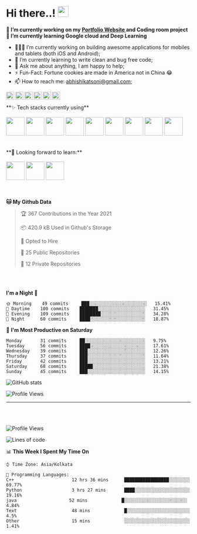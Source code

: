 <h1> Hi there..! <img src="https://github.com/piyushP7pravin/piyushP7pravin/blob/master/Hi.gif" width="29px"> </h1>

<!--
 is a ✨ _special_ ✨ repository because its `README.md` (this file) appears on your GitHub profile.

Here are some ideas to get you started:
-->
**🔭 I’m currently working on my <a href="https://github.com/abhishikat"><b>Portfolio Website</b> </a> and Coding room project**<br>
**🌱 I’m currently learning Google cloud and Deep Learning**

- 👨🏽‍💻 I’m currently working on building awesome applications for mobiles and tablets (both iOS and Android);
- 🌱 I’m currently learning to write clean and bug free code;
- 💬 Ask me about anything, I am happy to help;
- ⚡️ Fun-Fact: Fortune cookies are made in America not in China 😂
- 📫 How to reach me: abhishikatsoni@gmail.com;
<a href="https://www.linkedin.com/in/abhishikat-kumar-soni-4b3326199/">
  <img align="left" alt="Abhishikat's Twitter" width="22px" src="https://cdn.jsdelivr.net/npm/simple-icons@v3.13.0/icons/twitter.svg" />
</a>
<a href="https://www.linkedin.com/in/abhishikat-kumar-soni-4b3326199/">
  <img align="left" alt="Abhishikat's" width="22px" src="https://cdn.jsdelivr.net/npm/simple-icons@v3.13.0/icons/linkedin.svg" />
</a>
<a href="https://github.com/abhishikat">
  <img align="left" alt="Abhishikat's Github" width="22px" src="https://cdn.jsdelivr.net/npm/simple-icons@v3.13.0/icons/github.svg" />
</a>
<a href="https://leetcode.com">
  <img align="left" alt="Abhishikat's Leetcode" width="22px" src="https://cdn.jsdelivr.net/npm/simple-icons@v3.13.0/icons/leetcode.svg" />
</a>
<a href="https://www.codechef.com">
  <img align="left" alt="Abhishikat's Codechef" width="22px" src="https://cdn.jsdelivr.net/npm/simple-icons@v3.13.0/icons/codechef.svg" />
</a>
<a href="https://codeforces.com">
  <img align="left" alt="Abhishikat's Codeforces" width="22px" src="https://cdn.jsdelivr.net/npm/simple-icons@v3.13.0/icons/codeforces.svg" />
</a>
<br>
<br>
**✨ Tech stacks currently using** <br>
<br>
<code><a href="https://www.python.org/" target="_blank"><img height="50" src="https://www.vectorlogo.zone/logos/python/python-ar21.svg"></a></code>
<code><a href="https://www.tensorflow.org/" target="_blank"><img height="50" src="https://www.vectorlogo.zone/logos/tensorflow/tensorflow-ar21.svg"></a></code>
<code><a href="https://pytorch.org/" target="_blank"><img height="50" src="https://www.vectorlogo.zone/logos/pytorch/pytorch-ar21.svg"></a></code>
<code><a href="https://jupyter.org/" target="_blank"><img height="50" src="https://www.vectorlogo.zone/logos/jupyter/jupyter-ar21.svg"></a></code>
<code><a href="https://analytics.google.com/" target="_blank"><img height="50" src="https://www.vectorlogo.zone/logos/google_analytics/google_analytics-ar21.svg"></a></code>
<code><a href="https://git-scm.com/" target="_blank"><img height="50" src="https://www.vectorlogo.zone/logos/git-scm/git-scm-ar21.svg"></a></code>
<code><a href="https://www.mysql.com/" target="_blank"><img height="50" src="https://www.vectorlogo.zone/logos/mysql/mysql-ar21.svg"></a></code>
<code><a href="https://www.sqlite.org/" target="_blank"><img height="50" src="https://www.vectorlogo.zone/logos/sqlite/sqlite-ar21.svg"></a></code>
<code><a href="https://www.json.org/" target="_blank"><img height="50" src="https://www.vectorlogo.zone/logos/json/json-ar21.svg"></a></code>
<br>
<br>
<br>
**🌱 Looking forward to learn:** <br>
<br>
<code><a href="https://reactjs.org/" target="_blank"><img height="50" src="https://www.vectorlogo.zone/logos/reactjs/reactjs-ar21.svg"></a></code>
<code><a href="https://cloud.google.com/" target="_blank"><img height="50" src="https://www.vectorlogo.zone/logos/google_cloud/google_cloud-ar21.svg"></a></code>
<code><a href="https://aws.amazon.com/" target="_blank"><img height="50" src="https://www.vectorlogo.zone/logos/amazon_aws/amazon_aws-ar21.svg"></a></code>
<br>
<br>
<br>


**🐱 My Github Data** 

> 🏆 367 Contributions in the Year 2021
 > 
> 📦 420.9 kB Used in Github's Storage 
 > 
> 💼 Opted to Hire
 > 
> 📜 25 Public Repositories 
 > 
> 🔑 12 Private Repositories  
 > 


<br>
<br> 

**I'm a Night 🦉** 

```text 
🌞 Morning    49 commits     ███░░░░░░░░░░░░░░░░░░░░░░   15.41% 
🌆 Daytime    100 commits    ███████░░░░░░░░░░░░░░░░░░   31.45% 
🌃 Evening    109 commits    ████████░░░░░░░░░░░░░░░░░   34.28% 
🌙 Night      60 commits     ████░░░░░░░░░░░░░░░░░░░░░   18.87%

```
📅 **I'm Most Productive on Saturday** 

```text
Monday       31 commits     ██░░░░░░░░░░░░░░░░░░░░░░░   9.75% 
Tuesday      56 commits     ████░░░░░░░░░░░░░░░░░░░░░   17.61% 
Wednesday    39 commits     ███░░░░░░░░░░░░░░░░░░░░░░   12.26% 
Thursday     37 commits     ███░░░░░░░░░░░░░░░░░░░░░░   11.64% 
Friday       42 commits     ███░░░░░░░░░░░░░░░░░░░░░░   13.21% 
Saturday     68 commits     █████░░░░░░░░░░░░░░░░░░░░   21.38% 
Sunday       45 commits     ███░░░░░░░░░░░░░░░░░░░░░░   14.15%

```

![GitHub stats](https://github-readme-stats.vercel.app/api?username=abhishikat&&show_icons=true&title_color=ffffff&icon_color=bb2acf&text_color=daf7dc&bg_color=151515)

![Profile Views](https://komarev.com/ghpvc/?username=abhishikat&color=blue)

---



<br />
<br/>

<!--START_SECTION:waka-->
![Profile Views](http://img.shields.io/badge/Profile%20Views-7-blue)

![Lines of code](https://img.shields.io/badge/From%20Hello%20World%20I%27ve%20Written-148304%20lines%20of%20code-blue)




📊 **This Week I Spent My Time On** 

```text
⌚︎ Time Zone: Asia/Kolkata

💬 Programming Languages: 
C++                      12 hrs 36 mins      █████████████████░░░░░░░░   69.77% 
Python                   3 hrs 27 mins       ████░░░░░░░░░░░░░░░░░░░░░   19.16% 
java                    52 mins             █░░░░░░░░░░░░░░░░░░░░░░░░   4.84% 
Text                     48 mins             █░░░░░░░░░░░░░░░░░░░░░░░░   4.5% 
Other                    15 mins             ░░░░░░░░░░░░░░░░░░░░░░░░░   1.41%

```



<!--END_SECTION:waka-->



